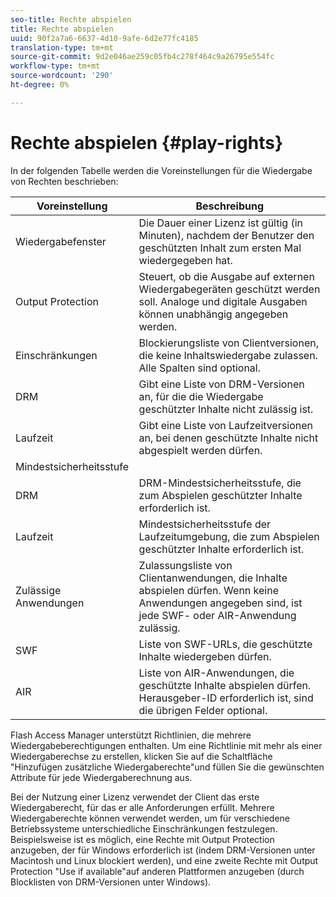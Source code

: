 ```yaml
---
seo-title: Rechte abspielen
title: Rechte abspielen
uuid: 90f2a7a6-6637-4d10-9afe-6d2e77fc4185
translation-type: tm+mt
source-git-commit: 9d2e046ae259c05fb4c278f464c9a26795e554fc
workflow-type: tm+mt
source-wordcount: '290'
ht-degree: 0%

---
```



# Rechte abspielen {#play-rights}

In der folgenden Tabelle werden die Voreinstellungen für die Wiedergabe von Rechten beschrieben:

| Voreinstellung | Beschreibung |
|--- |--- |
| Wiedergabefenster | Die Dauer einer Lizenz ist gültig (in Minuten), nachdem der Benutzer den geschützten Inhalt zum ersten Mal wiedergegeben hat. |
| Output Protection | Steuert, ob die Ausgabe auf externen Wiedergabegeräten geschützt werden soll. Analoge und digitale Ausgaben können unabhängig angegeben werden. |
| Einschränkungen | Blockierungsliste von Clientversionen, die keine Inhaltswiedergabe zulassen. Alle Spalten sind optional. |
| DRM | Gibt eine Liste von DRM-Versionen an, für die die Wiedergabe geschützter Inhalte nicht zulässig ist. |
| Laufzeit | Gibt eine Liste von Laufzeitversionen an, bei denen geschützte Inhalte nicht abgespielt werden dürfen. |
| Mindestsicherheitsstufe |  |
| DRM | DRM-Mindestsicherheitsstufe, die zum Abspielen geschützter Inhalte erforderlich ist. |
| Laufzeit | Mindestsicherheitsstufe der Laufzeitumgebung, die zum Abspielen geschützter Inhalte erforderlich ist. |
| Zulässige Anwendungen | Zulassungsliste von Clientanwendungen, die Inhalte abspielen dürfen. Wenn keine Anwendungen angegeben sind, ist jede SWF- oder AIR-Anwendung zulässig. |
| SWF | Liste von SWF-URLs, die geschützte Inhalte wiedergeben dürfen. |
| AIR | Liste von AIR-Anwendungen, die geschützte Inhalte abspielen dürfen. Herausgeber-ID erforderlich ist, sind die übrigen Felder optional. |

Flash Access Manager unterstützt Richtlinien, die mehrere Wiedergabeberechtigungen enthalten. Um eine Richtlinie mit mehr als einer Wiedergaberechse zu erstellen, klicken Sie auf die Schaltfläche &quot;Hinzufügen zusätzliche Wiedergaberechte&quot;und füllen Sie die gewünschten Attribute für jede Wiedergaberechnung aus.

Bei der Nutzung einer Lizenz verwendet der Client das erste Wiedergaberecht, für das er alle Anforderungen erfüllt. Mehrere Wiedergaberechte können verwendet werden, um für verschiedene Betriebssysteme unterschiedliche Einschränkungen festzulegen. Beispielsweise ist es möglich, eine Rechte mit Output Protection anzugeben, der für Windows erforderlich ist (indem DRM-Versionen unter Macintosh und Linux blockiert werden), und eine zweite Rechte mit Output Protection &quot;Use if available&quot;auf anderen Plattformen anzugeben (durch Blocklisten von DRM-Versionen unter Windows).
